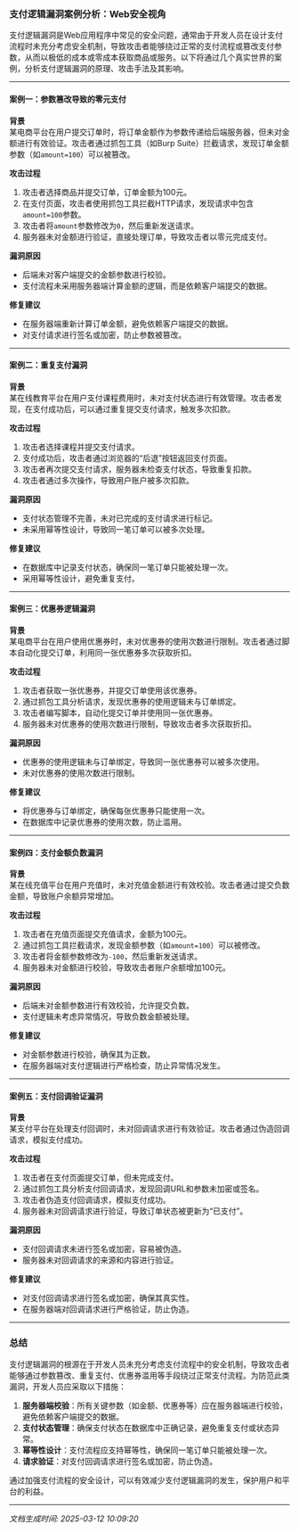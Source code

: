 ### 支付逻辑漏洞案例分析：Web安全视角

支付逻辑漏洞是Web应用程序中常见的安全问题，通常由于开发人员在设计支付流程时未充分考虑安全机制，导致攻击者能够绕过正常的支付流程或篡改支付参数，从而以极低的成本或零成本获取商品或服务。以下将通过几个真实世界的案例，分析支付逻辑漏洞的原理、攻击手法及其影响。

---

#### 案例一：参数篡改导致的零元支付

**背景**  
某电商平台在用户提交订单时，将订单金额作为参数传递给后端服务器，但未对金额进行有效验证。攻击者通过抓包工具（如Burp Suite）拦截请求，发现订单金额参数（如`amount=100`）可以被篡改。

**攻击过程**  
1. 攻击者选择商品并提交订单，订单金额为100元。  
2. 在支付页面，攻击者使用抓包工具拦截HTTP请求，发现请求中包含`amount=100`参数。  
3. 攻击者将`amount`参数修改为`0`，然后重新发送请求。  
4. 服务器未对金额进行验证，直接处理订单，导致攻击者以零元完成支付。

**漏洞原因**  
- 后端未对客户端提交的金额参数进行校验。  
- 支付流程未采用服务器端计算金额的逻辑，而是依赖客户端提交的数据。

**修复建议**  
- 在服务器端重新计算订单金额，避免依赖客户端提交的数据。  
- 对支付请求进行签名或加密，防止参数被篡改。

---

#### 案例二：重复支付漏洞

**背景**  
某在线教育平台在用户支付课程费用时，未对支付状态进行有效管理。攻击者发现，在支付成功后，可以通过重复提交支付请求，触发多次扣款。

**攻击过程**  
1. 攻击者选择课程并提交支付请求。  
2. 支付成功后，攻击者通过浏览器的“后退”按钮返回支付页面。  
3. 攻击者再次提交支付请求，服务器未检查支付状态，导致重复扣款。  
4. 攻击者通过多次操作，导致用户账户被多次扣款。

**漏洞原因**  
- 支付状态管理不完善，未对已完成的支付请求进行标记。  
- 未采用幂等性设计，导致同一笔订单可以被多次处理。

**修复建议**  
- 在数据库中记录支付状态，确保同一笔订单只能被处理一次。  
- 采用幂等性设计，避免重复支付。

---

#### 案例三：优惠券逻辑漏洞

**背景**  
某电商平台在用户使用优惠券时，未对优惠券的使用次数进行限制。攻击者通过脚本自动化提交订单，利用同一张优惠券多次获取折扣。

**攻击过程**  
1. 攻击者获取一张优惠券，并提交订单使用该优惠券。  
2. 通过抓包工具分析请求，发现优惠券的使用逻辑未与订单绑定。  
3. 攻击者编写脚本，自动化提交订单并使用同一张优惠券。  
4. 服务器未对优惠券的使用次数进行限制，导致攻击者多次获取折扣。

**漏洞原因**  
- 优惠券的使用逻辑未与订单绑定，导致同一张优惠券可以被多次使用。  
- 未对优惠券的使用次数进行限制。

**修复建议**  
- 将优惠券与订单绑定，确保每张优惠券只能使用一次。  
- 在数据库中记录优惠券的使用次数，防止滥用。

---

#### 案例四：支付金额负数漏洞

**背景**  
某在线充值平台在用户充值时，未对充值金额进行有效校验。攻击者通过提交负数金额，导致账户余额异常增加。

**攻击过程**  
1. 攻击者在充值页面提交充值请求，金额为100元。  
2. 通过抓包工具拦截请求，发现金额参数（如`amount=100`）可以被修改。  
3. 攻击者将金额参数修改为`-100`，然后重新发送请求。  
4. 服务器未对金额进行校验，导致攻击者账户余额增加100元。

**漏洞原因**  
- 后端未对金额参数进行有效校验，允许提交负数。  
- 支付逻辑未考虑异常情况，导致负数金额被处理。

**修复建议**  
- 对金额参数进行校验，确保其为正数。  
- 在服务器端对支付逻辑进行严格检查，防止异常情况发生。

---

#### 案例五：支付回调验证漏洞

**背景**  
某支付平台在处理支付回调时，未对回调请求进行有效验证。攻击者通过伪造回调请求，模拟支付成功。

**攻击过程**  
1. 攻击者在支付页面提交订单，但未完成支付。  
2. 通过抓包工具分析支付回调请求，发现回调URL和参数未加密或签名。  
3. 攻击者伪造支付回调请求，模拟支付成功。  
4. 服务器未对回调请求进行验证，导致订单状态被更新为“已支付”。

**漏洞原因**  
- 支付回调请求未进行签名或加密，容易被伪造。  
- 服务器未对回调请求的来源和内容进行验证。

**修复建议**  
- 对支付回调请求进行签名或加密，确保其真实性。  
- 在服务器端对回调请求进行严格验证，防止伪造。

---

### 总结

支付逻辑漏洞的根源在于开发人员未充分考虑支付流程中的安全机制，导致攻击者能够通过参数篡改、重复支付、优惠券滥用等手段绕过正常支付流程。为防范此类漏洞，开发人员应采取以下措施：  
1. **服务器端校验**：所有关键参数（如金额、优惠券等）应在服务器端进行校验，避免依赖客户端提交的数据。  
2. **支付状态管理**：确保支付状态在数据库中正确记录，避免重复支付或状态异常。  
3. **幂等性设计**：支付流程应支持幂等性，确保同一笔订单只能被处理一次。  
4. **请求验证**：对支付回调请求进行签名或加密，防止伪造。  

通过加强支付流程的安全设计，可以有效减少支付逻辑漏洞的发生，保护用户和平台的利益。

---

*文档生成时间: 2025-03-12 10:09:20*





















